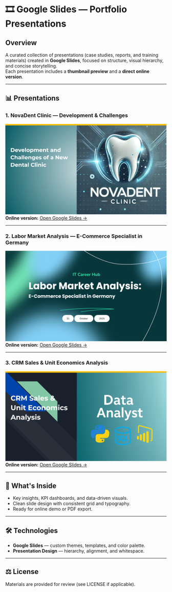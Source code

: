 # 🎞 Google Slides — Portfolio Presentations

## Overview
A curated collection of presentations (case studies, reports, and training materials) created in **Google Slides**, focused on structure, visual hierarchy, and concise storytelling.  
Each presentation includes a **thumbnail preview** and a **direct online version**.

---

## 📊 Presentations

### 1. NovaDent Clinic — Development & Challenges
![NovaDent Clinic Presentation](./GoogleSlides/Dental_Clinic.png)  
**Online version:** [Open Google Slides →](https://docs.google.com/presentation/d/1x4QbJHiac2UlCR8AsrkFj8n_tV9ldvlRQwJjcohxBlI/edit?usp=sharing)

---

### 2. Labor Market Analysis — E-Commerce Specialist in Germany
![E-Commerce Specialist Presentation](./GoogleSlides/e-commerce.png)  
**Online version:** [Open Google Slides →](https://docs.google.com/presentation/d/1Q2AZzQwl4hU1IaXS3eB96c8rpLdnz2zKd3ZIF6h-KeM/edit?usp=sharing)

---

 ### 3. CRM Sales & Unit Economics Analysis
![CRM Sales & Unit Economics Analysis](./GoogleSlides/crmanalysis.png)  
**Online version:** [Open Google Slides →](https://docs.google.com/presentation/d/1SH0w7UYw_HYKaKnhBr51evCfujKKjoSGeeqDeCDze8M/edit?usp=sharing)

---

## 🧠 What's Inside
- Key insights, KPI dashboards, and data-driven visuals.  
- Clean slide design with consistent grid and typography.  
- Ready for online demo or PDF export.

---

## 🛠 Technologies
- **Google Slides** — custom themes, templates, and color palette.  
- **Presentation Design** — hierarchy, alignment, and whitespace.

---


## ⚖️ License
Materials are provided for review (see LICENSE if applicable).
